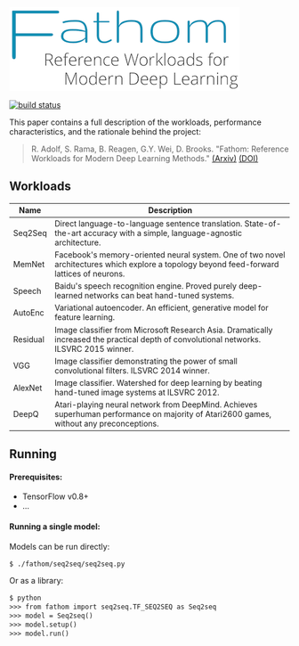 ![Fathom: Reference Workloads for Modern Deep Learning](/fathom.png?raw=true)

[![build status](https://travis-ci.org/rdadolf/fathom.svg?branch=master)](https://travis-ci.org/rdadolf/fathom)

This paper contains a full description of the workloads, performance characteristics, and the rationale behind the project:

> R. Adolf, S. Rama, B. Reagen, G.Y. Wei, D. Brooks. "Fathom: Reference Workloads for Modern Deep Learning Methods."
[(Arxiv)](http://arxiv.org/pdf/FIXME.pdf)
[(DOI)](http://dx.doi.org/10.1109/IISWC.2016.FIXME)

## Workloads

Name     | Description
-------- | -----
Seq2Seq  | Direct language-to-language sentence translation. State-of-the-art accuracy with a simple, language-agnostic architecture.
MemNet   | Facebook's memory-oriented neural system. One of two novel architectures which explore a topology beyond feed-forward lattices of neurons.
Speech   | Baidu's speech recognition engine. Proved purely deep-learned networks can beat hand-tuned systems.
AutoEnc  | Variational autoencoder. An efficient, generative model for feature learning.
Residual | Image classifier from Microsoft Research Asia. Dramatically increased the practical depth of convolutional networks. ILSVRC 2015 winner.
VGG      | Image classifier demonstrating the power of small convolutional filters. ILSVRC 2014 winner.
AlexNet  | Image classifier. Watershed for deep learning by beating hand-tuned image systems at ILSVRC 2012.
DeepQ    | Atari-playing neural network from DeepMind. Achieves superhuman performance on majority of Atari2600 games, without any preconceptions.

## Running

#### Prerequisites:
- TensorFlow v0.8+
- ...

#### Running a single model:

Models can be run directly:
```
$ ./fathom/seq2seq/seq2seq.py
```

Or as a library:
```
$ python
>>> from fathom import seq2seq.TF_SEQ2SEQ as Seq2seq
>>> model = Seq2seq()
>>> model.setup()
>>> model.run()
```
